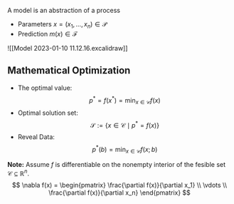 A model is an abstraction of a process
- Parameters $x = (x_1,\dots, x_n)\in\mathcal{P}$
- Prediction $m(x)\in\mathcal{F}$

![[Model 2023-01-10 11.12.16.excalidraw]]

## Mathematical Optimization
- The optimal value:
$$p^* = f(x^*) = \min_{x\in\mathcal{C}} f(x)$$
- Optimal solution set:
$$\mathcal{S} := \{x\in\mathcal{C} \mid p^* = f(x)\}$$
- Reveal Data:
$$p^*(b) = \min_{x\in\mathcal{C}} f(x; b)$$

**Note:** Assume $f$ is differentiable on the nonempty interior of the fesible set $\mathcal{C}\subseteq \mathbb{R}^n$.
$$
\nabla f(x) =
\begin{pmatrix}
\frac{\partial f(x)}{\partial x_1} \\
\vdots \\
\frac{\partial f(x)}{\partial x_n}
\end{pmatrix}
$$
